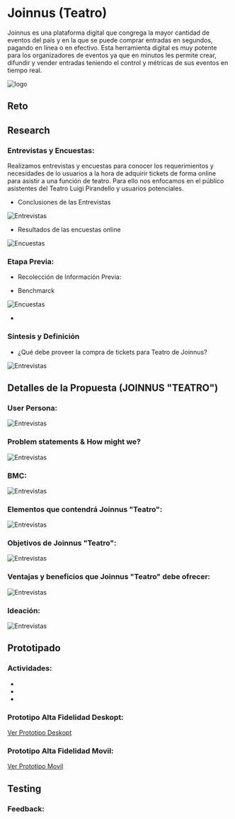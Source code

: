 # Joinnus (Teatro)

Joinnus es una plataforma digital que congrega la mayor cantidad de eventos del país y en la que se puede comprar entradas en segundos, pagando en línea o en efectivo. Esta herramienta digital es muy potente para los organizadores de eventos ya que en minutos les permite crear, difundir y vender entradas teniendo el control y métricas de sus eventos en tiempo real.

![logo](assets/images/logo.png)

## Reto


## Research

### Entrevistas y Encuestas:

  Realizamos entrevistas y encuestas para conocer los requerimientos y necesidades de lo usuarios a la hora de adquirir tickets de forma online para asistir a una función de teatro.
  Para ello nos enfocamos en el público asistentes del Teatro Luigi Pirandello y usuarios potenciales.

  * Conclusiones de las Entrevistas

  ![Entrevistas](assets/images/1.png)

  * Resultados de las encuestas online

  ![Encuestas](assets/images/2.png)

### Etapa Previa:

  * Recolección de Información Previa:

  * Benchmarck

  ![Encuestas](assets/images/2.png)

  *

### Síntesis y Definición

  * ¿Qué debe proveer la compra de tickets para Teatro de Joinnus?

  ![Entrevistas](assets/images/1.png)

## Detalles de la Propuesta (JOINNUS "TEATRO")

### User Persona:

  ![Entrevistas](assets/images/1.png)

### Problem statements & How might we?

  ![Entrevistas](assets/images/1.png)

### BMC:

  ![Entrevistas](assets/images/1.png)

### Elementos que contendrá Joinnus "Teatro":

  ![Entrevistas](assets/images/1.png)

### Objetivos de Joinnus "Teatro":

  ![Entrevistas](assets/images/1.png)

### Ventajas y beneficios que Joinnus "Teatro" debe ofrecer:

  ![Entrevistas](assets/images/1.png)

### Ideación:

  ![Entrevistas](assets/images/1.png)

## Prototipado

### Actividades:

  *

  *

  *

### Prototipo Alta Fidelidad Deskopt:

  [Ver Prototipo Deskopt](hhh)

### Prototipo Alta Fidelidad Movil:

  [Ver Prototipo Movil](h)

## Testing

### Feedback:
